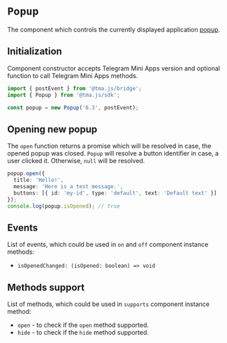 # `Popup`

The component which controls the currently displayed application [popup](../../../../platform/ui/popup.md).

## Initialization

Component constructor accepts Telegram Mini Apps version and optional function to call Telegram Mini
Apps methods.

```typescript
import { postEvent } from '@tma.js/bridge';
import { Popup } from '@tma.js/sdk';

const popup = new Popup('6.3', postEvent);
```

## Opening new popup

The `open` function returns a promise which will be resolved in case, the opened popup was
closed. `Popup` will resolve a button identifier in case, a user clicked it. Otherwise, `null` will
be resolved.

```typescript
popup.open({
  title: 'Hello!',
  message: 'Here is a test message.',
  buttons: [{ id: 'my-id', type: 'default', text: 'Default text' }]
});
console.log(popup.isOpened); // true
```

## Events

List of events, which could be used in `on` and `off` component instance methods:

- `isOpenedChanged: (isOpened: boolean) => void`

## Methods support

List of methods, which could be used in `supports` component instance method:

- `open` - to check if the `open` method supported.
- `hide` - to check if the `hide` method supported.

